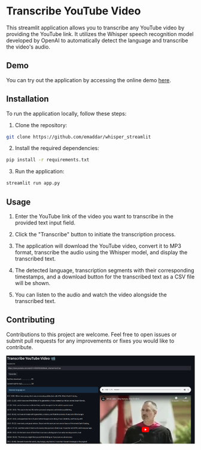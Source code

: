 # Transcribe YouTube Video

This streamlit application allows you to transcribe any YouTube video by providing the YouTube link. It utilizes the Whisper speech recognition model developed by OpenAI to automatically detect the language and transcribe the video's audio.


## Demo

You can try out the application by accessing the online demo [here](https://emaddar-whisper-streamlit-app-hjg7jx.streamlit.app/).

## Installation

To run the application locally, follow these steps:

1. Clone the repository:

```bash
git clone https://github.com/emaddar/whisper_streamlit
```
2. Install the required dependencies:

```bash
pip install -r requirements.txt
```
3. Run the application:
```bash
streamlit run app.py
```

## Usage
1. Enter the YouTube link of the video you want to transcribe in the provided text input field.

2. Click the "Transcribe" button to initiate the transcription process.

3. The application will download the YouTube video, convert it to MP3 format, transcribe the audio using the Whisper model, and display the transcribed text.

4. The detected language, transcription segments with their corresponding timestamps, and a download button for the transcribed text as a CSV file will be shown.

5. You can listen to the audio and watch the video alongside the transcribed text.


## Contributing
Contributions to this project are welcome. Feel free to open issues or submit pull requests for any improvements or fixes you would like to contribute.

![](youtube2text-1.png)